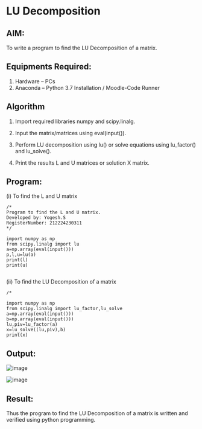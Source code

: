 # LU Decomposition 

## AIM:
To write a program to find the LU Decomposition of a matrix.

## Equipments Required:
1. Hardware – PCs
2. Anaconda – Python 3.7 Installation / Moodle-Code Runner

## Algorithm
1. Import required libraries numpy and scipy.linalg.

2. Input the matrix/matrices using eval(input()).

3. Perform LU decomposition using lu() or solve equations using lu_factor() and lu_solve().

4. Print the results L and U matrices or solution X matrix.

## Program:
(i) To find the L and U matrix
```
/*
Program to find the L and U matrix.
Developed by: Yogesh.S
RegisterNumber: 212224230311
*/

import numpy as np
from scipy.linalg import lu
a=np.array(eval(input()))
p,l,u=lu(a)
print(l)
print(u)


```
(ii) To find the LU Decomposition of a matrix
```
/*

import numpy as np
from scipy.linalg import lu_factor,lu_solve
a=np.array(eval(input()))
b=np.array(eval(input()))
lu,piv=lu_factor(a)
x=lu_solve((lu,piv),b)
print(x)

```

## Output:



![image](https://github.com/user-attachments/assets/65caedd9-1a3b-4f41-8017-643c3fcc7846)



![image](https://github.com/user-attachments/assets/c1be2e2c-8710-4f84-ab92-03871c94976e)




## Result:
Thus the program to find the LU Decomposition of a matrix is written and verified using python programming.

